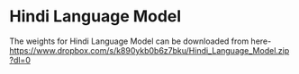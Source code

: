 # Hindi Language Model
The weights for Hindi Language Model can be downloaded from here- https://www.dropbox.com/s/k890ykb0b6z7bku/Hindi_Language_Model.zip?dl=0
